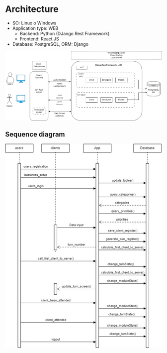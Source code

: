 # Architecture

  * SO: Linux o Windows
  * Application type: WEB
    * Backend: Python (DJango Rest Framework)
    * Frontend: React JS
  * Database: PostgreSQL, ORM: Django
  	

![Alt text](../img/Arq2.png)

## Sequence diagram

![Alt text](<../img/Diagrama Secuencia.jpg>)